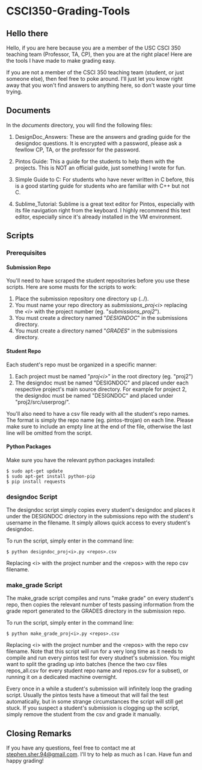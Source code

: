 # CSCI350-Grading-Tools
## Hello there

Hello, if you are here because you are a member of the USC CSCI 350 teaching team (Professor, TA, CP), then you are at the right place! Here are the tools I have made to make grading easy.

If you are not a member of the CSCI 350 teaching team (student, or just someone else), then feel free to poke around. I'll just let you know right away that you won't find answers to anything here, so don't waste your time trying.

## Documents

In the *documents* directory, you will find the following files:

1. DesignDoc_Answers: These are the answers and grading guide for the designdoc questions. It is encrypted with a password, please ask a fewllow CP, TA, or the professor for the password.

2. Pintos Guide: This a guide for the students to help them with the projects. This is NOT an official guide, just something I wrote for fun.

3. Simple Guide to C: For students who have never written in C before, this is a good starting guide for students who are familiar with C++ but not C.

4. Sublime_Tutorial: Sublime is a great text editor for Pintos, especially with its file navigation right from the keyboard. I highly recommend this text editor, especially since it's already installed in the VM environment.

## Scripts

### Prerequisites

#### Submission Repo
You'll need to have scraped the student repositories before you use these scripts. Here are some musts for the scripts to work:

1. Place the submission repository one directory up (../).
2. You must name your repo directory as *submissions_proj\<i\>* replacing the *\<i\>* with the project number (eg. "*submissions_proj2*").
3. You must create a directory named "*DESIGNDOC*" in the submissions directory.
4. You must create a directory named "*GRADES*" in the submissions directory.

#### Student Repo

Each student's repo must be organized in a specific manner:

1. Each project must be named "*proj\<i\>*" in the root directory (eg. "proj2")
2. The designdoc must be named "DESIGNDOC" and placed under each respective project's main source directory. For example for project 2, the designdoc must be named "DESIGNDOC" and placed under "proj2/src/userprog/".

You'll also need to have a csv file ready with all the student's repo names. The format is simply the repo name (eg. pintos-ttrojan) on each line. Please make sure to include an empty line at the end of the file, otherwise the last line will be omitted from the script.

#### Python Packages

Make sure you have the relevant python packages installed:

```
$ sudo apt-get update
$ sudo apt-get install python-pip
$ pip install requests

```

### designdoc Script

The designdoc script simply copies every student's designdoc and places it under the DESIGNDOC driectory in the submissions repo with the student's username in the filename. It simply allows quick access to every student's designdoc.

To run the script, simply enter in the command line:

```
$ python designdoc_proj<i>.py <repos>.csv
```

Replacing \<i\> with the project number and the \<repos\> with the repo csv filename.

### make_grade Script

The make_grade script compiles and runs "make grade" on every student's repo, then copies the relevant number of tests passing information from the grade report generated to the GRADES directory in the submission repo.

To run the script, simply enter in the command line:

```
$ python make_grade_proj<i>.py <repos>.csv
```

Replacing \<i\> with the project number and the \<repos\> with the repo csv filename. Note that this script will run for a very long time as it needs to compile and run every pintos test for every studnet's submission. You might want to split the grading up into batches (hence the two csv files repos_all.csv for every student repo name and repos.csv for a subset), or running it on a dedicated machine overnight.

Every once in a while a student's submission will infinitely loop the grading script. Usually the pintos tests have a timeout that will fail the test automatically, but in some strange circumstances the script will still get stuck. If you suspect a student's submission is clogging up the script, simply remove the student from the csv and grade it manually.

## Closing Remarks

If you have any questions, feel free to contact me at stephen.sher.94@gmail.com. I'll try to help as much as I can. Have fun and happy grading!
